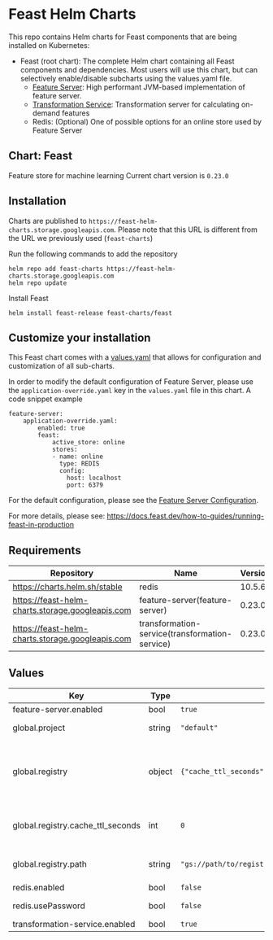 # Feast Helm Charts

This repo contains Helm charts for Feast components that are being installed on Kubernetes:
* Feast (root chart): The complete Helm chart containing all Feast components and dependencies. Most users will use this chart, but can selectively enable/disable subcharts using the values.yaml file.
    * [Feature Server](charts/feature-server): High performant JVM-based implementation of feature server.
    * [Transformation Service](charts/transformation-service): Transformation server for calculating on-demand features
    * Redis: (Optional) One of possible options for an online store used by Feature Server
   
## Chart: Feast

Feature store for machine learning Current chart version is `0.23.0`

## Installation

Charts are published to `https://feast-helm-charts.storage.googleapis.com`. Please note that this URL is different from the URL we previously used (`feast-charts`)

Run the following commands to add the repository

```
helm repo add feast-charts https://feast-helm-charts.storage.googleapis.com
helm repo update
```

Install Feast
```
helm install feast-release feast-charts/feast
```

## Customize your installation

This Feast chart comes with a [values.yaml](values.yaml) that allows for configuration and customization of all sub-charts.

In order to modify the default configuration of Feature Server, please use the `application-override.yaml` key in the `values.yaml` file in this chart. A code snippet example
```
feature-server:
    application-override.yaml:
        enabled: true
        feast:
            active_store: online
            stores:
            - name: online
              type: REDIS
              config:
                host: localhost
                port: 6379

```

For the default configuration, please see the [Feature Server Configuration](https://github.com/feast-dev/feast-java/blob/master/serving/src/main/resources/application.yml).

For more details, please see: https://docs.feast.dev/how-to-guides/running-feast-in-production

## Requirements

| Repository | Name | Version |
|------------|------|---------|
| https://charts.helm.sh/stable | redis | 10.5.6 |
| https://feast-helm-charts.storage.googleapis.com | feature-server(feature-server) | 0.23.0 |
| https://feast-helm-charts.storage.googleapis.com | transformation-service(transformation-service) | 0.23.0 |

## Values

| Key | Type | Default | Description |
|-----|------|---------|-------------|
| feature-server.enabled | bool | `true` |  |
| global.project | string | `"default"` | Project from feature_store.yaml |
| global.registry | object | `{"cache_ttl_seconds":0,"path":"gs://path/to/registry.db"}` | Information about registry managed by Feast Python SDK (must be in sync with feature_store.yaml) |
| global.registry.cache_ttl_seconds | int | `0` | Registry cache (in memory) will be refreshed on this interval |
| global.registry.path | string | `"gs://path/to/registry.db"` | Path to the registry file managed by Feast Python SDK |
| redis.enabled | bool | `false` | Flag to install Redis |
| redis.usePassword | bool | `false` | Disable redis password |
| transformation-service.enabled | bool | `true` |  |